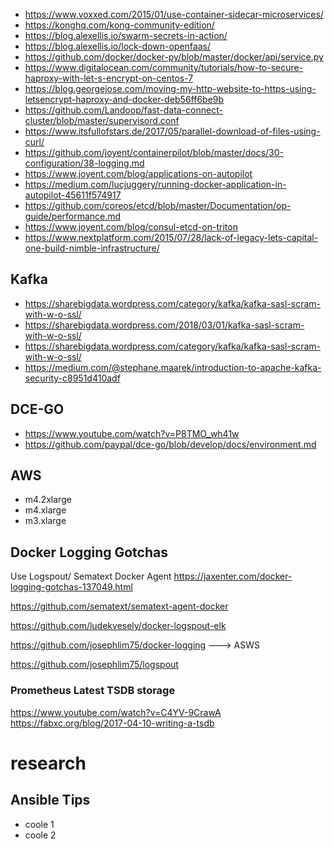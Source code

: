 
- https://www.voxxed.com/2015/01/use-container-sidecar-microservices/
- https://konghq.com/kong-community-edition/
- https://blog.alexellis.io/swarm-secrets-in-action/
- https://blog.alexellis.io/lock-down-openfaas/
- https://github.com/docker/docker-py/blob/master/docker/api/service.py
- https://www.digitalocean.com/community/tutorials/how-to-secure-haproxy-with-let-s-encrypt-on-centos-7
- https://blog.georgejose.com/moving-my-http-website-to-https-using-letsencrypt-haproxy-and-docker-deb56ff6be9b
- https://github.com/Landoop/fast-data-connect-cluster/blob/master/supervisord.conf
- https://www.itsfullofstars.de/2017/05/parallel-download-of-files-using-curl/
- https://github.com/joyent/containerpilot/blob/master/docs/30-configuration/38-logging.md
- https://www.joyent.com/blog/applications-on-autopilot
- https://medium.com/lucjuggery/running-docker-application-in-autopilot-45611f574917
- https://github.com/coreos/etcd/blob/master/Documentation/op-guide/performance.md
- https://www.joyent.com/blog/consul-etcd-on-triton
- https://www.nextplatform.com/2015/07/28/lack-of-legacy-lets-capital-one-build-nimble-infrastructure/

## Kafka
- https://sharebigdata.wordpress.com/category/kafka/kafka-sasl-scram-with-w-o-ssl/
- https://sharebigdata.wordpress.com/2018/03/01/kafka-sasl-scram-with-w-o-ssl/
- https://sharebigdata.wordpress.com/category/kafka/kafka-sasl-scram-with-w-o-ssl/
- https://medium.com/@stephane.maarek/introduction-to-apache-kafka-security-c8951d410adf

## DCE-GO
- https://www.youtube.com/watch?v=P8TMO_wh41w
- https://github.com/paypal/dce-go/blob/develop/docs/environment.md

## AWS

- m4.2xlarge
- m4.xlarge
- m3.xlarge



## Docker Logging Gotchas
Use Logspout/ Sematext Docker Agent
https://jaxenter.com/docker-logging-gotchas-137049.html

https://github.com/sematext/sematext-agent-docker

https://github.com/ludekvesely/docker-logspout-elk

https://github.com/josephlim75/docker-logging  ---> ASWS

https://github.com/josephlim75/logspout

### Prometheus Latest TSDB storage
https://www.youtube.com/watch?v=C4YV-9CrawA
https://fabxc.org/blog/2017-04-10-writing-a-tsdb

# research

## Ansible Tips
- coole 1
- coole 2
